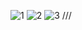 ![1](https://user-images.githubusercontent.com/53121073/70562549-3ba29380-1b52-11ea-91fc-afa3db494157.PNG)
![2](https://user-images.githubusercontent.com/53121073/70562575-48bf8280-1b52-11ea-9c39-63138bfefc80.PNG)
![3](https://user-images.githubusercontent.com/53121073/70562589-4eb56380-1b52-11ea-96bc-06d8c1b0529e.PNG)
///
